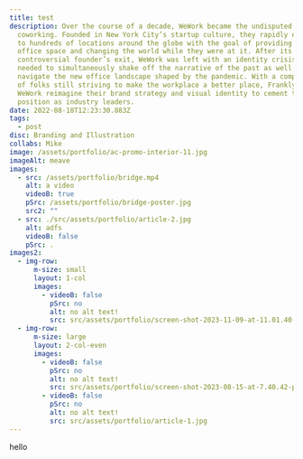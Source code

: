 ```yaml
---
title: test
description: Over the course of a decade, WeWork became the undisputed leader in
  coworking. Founded in New York City’s startup culture, they rapidly expanded
  to hundreds of locations around the globe with the goal of providing flexible
  office space and changing the world while they were at it. After its
  controversial founder’s exit, WeWork was left with an identity crisis. They
  needed to simultaneously shake off the narrative of the past as well as
  navigate the new office landscape shaped by the pandemic. With a company full
  of folks still striving to make the workplace a better place, Franklyn helped
  WeWork reimagine their brand strategy and visual identity to cement their
  position as industry leaders.
date: 2022-08-18T12:23:30.883Z
tags:
  - post
disc: Branding and Illustration
collabs: Mike
image: /assets/portfolio/ac-promo-interior-11.jpg
imageAlt: meave
images:
  - src: /assets/portfolio/bridge.mp4
    alt: a video
    videoB: true
    pSrc: /assets/portfolio/bridge-poster.jpg
    src2: ""
  - src: ./src/assets/portfolio/article-2.jpg
    alt: adfs
    videoB: false
    pSrc: .
images2:
  - img-row:
      m-size: small
      layout: 1-col
      images:
        - videoB: false
          pSrc: no
          alt: no alt text!
          src: src/assets/portfolio/screen-shot-2023-11-09-at-11.01.40-am.png
  - img-row:
      m-size: large
      layout: 2-col-even
      images:
        - videoB: false
          pSrc: no
          alt: no alt text!
          src: src/assets/portfolio/screen-shot-2023-08-15-at-7.40.42-pm.png
        - videoB: false
          pSrc: no
          alt: no alt text!
          src: src/assets/portfolio/article-1.jpg
---
```

hello